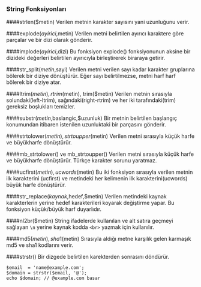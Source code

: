 ### String Fonksiyonları

####strlen($metin)
Verilen metnin karakter sayısını yani uzunluğunu verir.

####explode($ayirici,$metin)
Verilen metni belirtilen ayırıcı karaktere göre parçalar ve bir dizi olarak gönderir.

####implode($ayirici,$dizi)
Bu fonksiyon explode() fonksiyonunun aksine bir dizideki değerleri belirtilen ayırıcıyla birleştirerek biraraya getirir.

####str_split($metin,$sayi)
Verilen metni verilen sayı kadar karakter gruplarına bölerek bir diziye dönüştürür. Eğer sayı belirtilmezse, metni harf harf bölerek bir diziye atar.

####ltrim($metin), rtrim($metin), trim($metin)
Verilen metnin sırasıyla solundaki(left-ltrim), sağındaki(right-rtrim) ve her iki tarafındaki(trim) gereksiz boşlukları temizler.

####substr($metin,$baslangic,$uzunluk)
Bir metnin belirtilen başlangıç konumundan itibaren istenilen uzunluktaki bir parçasını gönderir.

####strtolower($metin), strtoupper($metin)
Verilen metni sırasıyla küçük harfe ve büyükharfe dönüştürür.

####mb_strtolower() ve mb_strtoupper()
Verilen metni sırasıyla küçük harfe ve büyükharfe dönüştürür. Türkçe karakter sorunu yaratmaz.

####ucfirst($metin), ucwords($metin)
Bu iki fonksiyon sırasıyla verilen metnin ilk karakterini (ucfirst) ve metindeki her kelimenin ilk karakterini(ucwords) büyük harfe dönüştürür.

####str_replace($kaynak,$hedef,$metin)
Verilen metindeki kaynak karakterlerin yerine hedef karakterileri koyarak değiştirme yapar. Bu fonksiyon küçük/büyük harf duyarlıdır.

####nl2br($metin)
String ifadelerde kullanılan ve alt satıra geçmeyi sağlayan ``\n`` yerine kaynak kodda ``<br>`` yazmak için kullanılır.

####md5($metin), sha1($metin)
Sırasıyla aldığı metne karşılık gelen karmaşık md5 ve sha1 kodlarını verir. 

####strstr()
Bir dizgede belirtilen karekterden sonrasını döndürür.
```
$email  = 'name@example.com';
$domain = strstr($email, '@');
echo $domain; // @example.com basar
```
